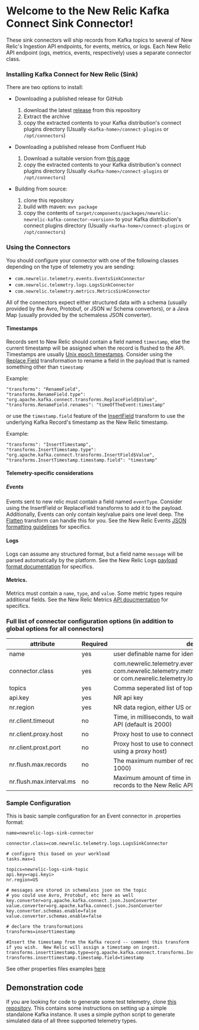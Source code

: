 # Welcome to the New Relic Kafka Connect Sink Connector!

These sink connectors will ship records from Kafka topics to several of New Relic's Ingestion API endpoints, for events, metrics, or logs.
Each New Relic API endpoint (ogs, metrics, events, respectively) uses a separate connector class.

### Installing Kafka Connect for New Relic (Sink) 
There are two options to install:
 - Downloading a published release for GitHub
    1. download the latest [release](https://github.com/newrelic/kafka-connect-newrelic/releases) from this repository
    2. Extract the archive
    3. copy the extracted contents to your Kafka distribution's connect plugins directory (Usually `<kafka-home>/connect-plugins` or `/opt/connectors`)

 - Downloading a published release from Confluent Hub
    1. Download a suitable version from [this page](https://www.confluent.io/hub/newrelic/newrelic-kafka-connector)
    2. copy the extracted contents to your Kafka distribution's connect plugins directory (Usually `<kafka-home>/connect-plugins` or `/opt/connectors`)

 - Building from source:
    1. clone this repository
    2. build with maven:  `mvn package`
    3. copy the contents of `target/components/packages/newrelic-newrelic-kafka-connector-<version>` to your Kafka distribution's connect plugins directory (Usually `<kafka-home>/connect-plugins` or `/opt/connectors`)

### Using the Connectors

You should configure your connector with one of the following classes depending on the type of telemetry you are sending:
- `com.newrelic.telemetry.events.EventsSinkConnector`
- `com.newrelic.telemetry.logs.LogsSinkConnector`
- `com.newrelic.telemetry.metrics.MetricsSinkConnector`

All of the connectors expect either structured data with a schema (usually provided by the Avro, Protobuf, or JSON w/ Schema convertors), or a Java Map (usually provided by the schemaless JSON converter).

#### Timestamps
Records sent to New Relic should contain a field named `timestamp`, else the current timestamp will be assigned when the record is flushed to the API.  Timestamps are usually [Unix epoch timestamps](https://docs.newrelic.com/docs/logs/ui-data/timestamp-support/#unix).
Consider using the [Replace Field](https://docs.confluent.io/platform/current/connect/transforms/replacefield.html) transformation to rename a field in the payload that is named something other than `timestamp`

Example:
```
"transforms": "RenameField",
"transforms.RenameField.type": "org.apache.kafka.connect.transforms.ReplaceField$Value",
"transforms.RenameField.renames": "timeOfTheEvent:timestamp"
```
or use the `timestamp.field` feature of the [InsertField](https://docs.confluent.io/platform/current/connect/transforms/insertfield.html) transform to use the underlying Kafka Record's timestamp as the New Relic timestamp.

Example:
```
"transforms": "InsertTimestamp",
"transforms.InsertTimestamp.type": "org.apache.kafka.connect.transforms.InsertField$Value",
"transforms.InsertTimestamp.timestamp.field": "timestamp"
```

#### Telemetry-specific considerations

##### Events
Events sent to new relic must contain a field named `eventType`.  Consider using the InsertField or ReplaceField transforms to add it to the payload.
Additionally, Events can only contain key/value pairs one level deep. The [Flatten](https://docs.confluent.io/platform/current/connect/transforms/flatten.html) transform can handle this for you. 
See the New Relic Events [JSON formatting guidelines](https://docs.newrelic.com/docs/telemetry-data-platform/ingest-apis/introduction-event-api/#instrument) for specifics.

#### Logs
Logs can assume any structured format, but a field name `message` will be parsed automatically by the platform.
See the New Relic Logs [payload format documentation](https://docs.newrelic.com/docs/logs/log-management/log-api/introduction-log-api/#payload-format) for specifics.

#### Metrics.
Metrics must contain a `name`, `type`, and `value`.  Some metric types require additional fields.
See the New Relic Metrics [API doucmentation](https://docs.newrelic.com/docs/telemetry-data-platform/ingest-apis/report-metrics-metric-api/#new-relic-guidelines) for specifics.

### Full list of connector configuration options (in addition to global options for all connectors)
  | attribute     | Required |                          description          |
  | ------------- | -------- | --------------------------------------------- |
  |name          | yes | user definable name for identifying connector |
  |connector.class| yes | com.newrelic.telemetry.events.EventsSinkConnector(Events), com.newrelic.telemetry.metrics.MetricsSinkConnector(Metrics), or com.newrelic.telemetry.logs.LogsSinkConnector(Logs)|
  |topics         | yes | Comma seperated list of topics the connector listens to.|
  |api.key        | yes | NR api key |
  |nr.region      | yes  | NR data region, either US or EU (default: US) |
  |nr.client.timeout | no | Time, in milliseconds, to wait for a response from the New Relic API (default is 2000)|
  |nr.client.proxy.host| no | Proxy host to use to connect to the New Relic API |
  |nr.client.proxt.port | no | Proxy host to use to connect to the New Relic API (required if using a proxy host) | 
  |nr.flush.max.records | no  | The maximum number of records to send in a payload. (default: 1000) |
  |nr.flush.max.interval.ms | no  | Maximum amount of time in milliseconds to wait before flushing records to the New Relic API. (default: 5000) |
  

### Sample Configuration
This is basic sample configuration for an Event connector in .properties format:
```
name=newrelic-logs-sink-connector

connector.class=com.newrelic.telemetry.logs.LogsSinkConnector

# configure this based on your workload
tasks.max=1

topics=newrelic-logs-sink-topic
api.key=<api.keyi>
nr.region=US

# messages are stored in schemaless json on the topic
# you could use Avro, Protobuf, etc here as well
key.converter=org.apache.kafka.connect.json.JsonConverter
value.converter=org.apache.kafka.connect.json.JsonConverter
key.converter.schemas.enable=false
value.converter.schemas.enable=false

# declare the transformations
transforms=inserttimestamp

#Insert the timestamp from the Kafka record -- comment this transform if you wish.  New Relic will assign a timestamp on ingest.
transforms.inserttimestamp.type=org.apache.kafka.connect.transforms.InsertField$Value
transforms.inserttimestamp.timestamp.field=timestamp
```

See other properties files examples [here](./config)

## Demonstration code

If you are looking for code to generate some test telemetry, clone [this repository](https://github.com/JimHagan/nr-kafka-connect-demo).  This contains some instructions on setting up a simple standalone Kafka instance.  It uses a simple python script to generate simulated data of all three supported telemetry types.
